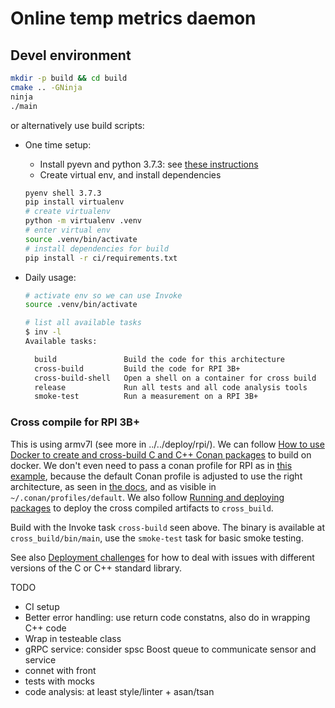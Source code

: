 # Online temp metrics daemon

## Devel environment

```bash
mkdir -p build && cd build
cmake .. -GNinja
ninja
./main
```

or alternatively use build scripts:

- One time setup:

  - Install pyevn and python 3.7.3: see [these instructions](../temp-metrics-d-py/README.md)
  - Create virtual env, and install dependencies

  ```bash
  pyenv shell 3.7.3
  pip install virtualenv
  # create virtualenv
  python -m virtualenv .venv
  # enter virtual env
  source .venv/bin/activate
  # install dependencies for build
  pip install -r ci/requirements.txt
  ```

- Daily usage:

  ```bash
  # activate env so we can use Invoke
  source .venv/bin/activate

  # list all available tasks
  $ inv -l
  Available tasks:

    build               Build the code for this architecture
    cross-build         Build the code for RPI 3B+
    cross-build-shell   Open a shell on a container for cross build
    release             Run all tests and all code analysis tools
    smoke-test          Run a measurement on a RPI 3B+
  ```

### Cross compile for RPI 3B+ 

This is using armv7l (see more in ../../deploy/rpi/). We can follow [How to use Docker to create and cross-build C and C++ Conan packages](https://docs.conan.io/en/latest/howtos/run_conan_in_docker.html#docker-conan) to build on docker. We don't even need to pass a conan profile for RPI as in [this example](https://github.com/conan-io/training/tree/master/cross_build), because the default Conan profile is adjusted to use the right architecture, as seen in [the docs](https://docs.conan.io/en/latest/howtos/run_conan_in_docker.html#using-the-images-to-cross-build-packages), and as visible in `~/.conan/profiles/default`. We also follow [Running and deploying packages](https://docs.conan.io/en/latest/devtools/running_packages.html) to deploy the cross compiled artifacts to `cross_build`.

Build with the Invoke task `cross-build` seen above. The binary is available at `cross_build/bin/main`, use the `smoke-test` task for basic smoke testing.

See also [Deployment challenges](https://docs.conan.io/en/latest/devtools/running_packages.html#deployment-challenges) for how to deal with issues with different versions of the C or C++ standard library.

TODO
- CI setup
- Better error handling: use return code constatns, also do in wrapping C++ code
- Wrap in testeable class
- gRPC service: consider spsc Boost queue to communicate sensor and service
- connet with front
- tests with mocks
- code analysis: at least style/linter + asan/tsan 
